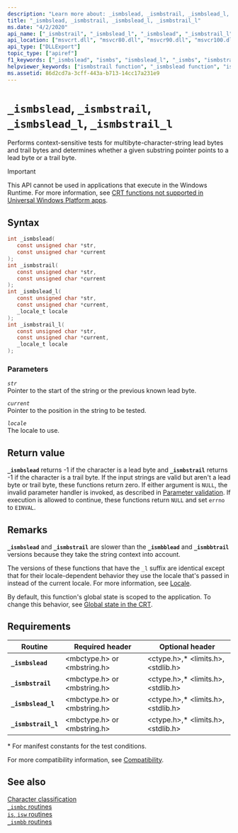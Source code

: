 ```yaml
---
description: "Learn more about: _ismbslead, _ismbstrail, _ismbslead_l, _ismbstrail_l"
title: "_ismbslead, _ismbstrail, _ismbslead_l, _ismbstrail_l"
ms.date: "4/2/2020"
api_name: ["_ismbstrail", "_ismbslead_l", "_ismbslead", "_ismbstrail_l", "_o__ismbslead", "_o__ismbslead_l", "_o__ismbstrail", "_o__ismbstrail_l"]
api_location: ["msvcrt.dll", "msvcr80.dll", "msvcr90.dll", "msvcr100.dll", "msvcr100_clr0400.dll", "msvcr110.dll", "msvcr110_clr0400.dll", "msvcr120.dll", "msvcr120_clr0400.dll", "ucrtbase.dll", "api-ms-win-crt-multibyte-l1-1-0.dll", "api-ms-win-crt-private-l1-1-0.dll"]
api_type: ["DLLExport"]
topic_type: ["apiref"]
f1_keywords: ["_ismbslead", "ismbs", "ismbslead_l", "_ismbs", "ismbstrail_l", "ismbslead", "_ismbstrail", "_ismbstrail_l", "ismbstrail", "_ismbslead_l"]
helpviewer_keywords: ["ismbstrail function", "_ismbslead function", "ismbslead function", "ismbslead_l function", "_ismbstrail function", "_ismbslead_l function", "ismbstrail_l function", "_ismbstrail_l function"]
ms.assetid: 86d2cd7a-3cff-443a-b713-14cc17a231e9
---
```

# `_ismbslead`, `_ismbstrail`, `_ismbslead_l`, `_ismbstrail_l`

Performs context-sensitive tests for multibyte-character-string lead bytes and trail bytes and determines whether a given substring pointer points to a lead byte or a trail byte.

> [!IMPORTANT]
> This API cannot be used in applications that execute in the Windows Runtime. For more information, see [CRT functions not supported in Universal Windows Platform apps](../../cppcx/crt-functions-not-supported-in-universal-windows-platform-apps.md).

## Syntax

```C
int _ismbslead(
   const unsigned char *str,
   const unsigned char *current
);
int _ismbstrail(
   const unsigned char *str,
   const unsigned char *current
);
int _ismbslead_l(
   const unsigned char *str,
   const unsigned char *current,
   _locale_t locale
);
int _ismbstrail_l(
   const unsigned char *str,
   const unsigned char *current,
   _locale_t locale
);
```

### Parameters

*`str`*\
Pointer to the start of the string or the previous known lead byte.

*`current`*\
Pointer to the position in the string to be tested.

*`locale`*\
The locale to use.

## Return value

**`_ismbslead`** returns -1 if the character is a lead byte and **`_ismbstrail`** returns -1 if the character is a trail byte. If the input strings are valid but aren't a lead byte or trail byte, these functions return zero. If either argument is `NULL`, the invalid parameter handler is invoked, as described in [Parameter validation](../parameter-validation.md). If execution is allowed to continue, these functions return `NULL` and set `errno` to `EINVAL`.

## Remarks

**`_ismbslead`** and **`_ismbstrail`** are slower than the **`_ismbblead`** and **`_ismbbtrail`** versions because they take the string context into account.

The versions of these functions that have the `_l` suffix are identical except that for their locale-dependent behavior they use the locale that's passed in instead of the current locale. For more information, see [Locale](../locale.md).

By default, this function's global state is scoped to the application. To change this behavior, see [Global state in the CRT](../global-state.md).

## Requirements

|Routine|Required header|Optional header|
|-------------|---------------------|---------------------|
|**`_ismbslead`**|\<mbctype.h> or \<mbstring.h>|\<ctype.h>,* \<limits.h>, \<stdlib.h>|
|**`_ismbstrail`**|\<mbctype.h> or \<mbstring.h>|\<ctype.h>,* \<limits.h>, \<stdlib.h>|
|**`_ismbslead_l`**|\<mbctype.h> or \<mbstring.h>|\<ctype.h>,* \<limits.h>, \<stdlib.h>|
|**`_ismbstrail_l`**|\<mbctype.h> or \<mbstring.h>|\<ctype.h>,* \<limits.h>, \<stdlib.h>|

\* For manifest constants for the test conditions.

For more compatibility information, see [Compatibility](../compatibility.md).

## See also

[Character classification](../character-classification.md)\
[`_ismbc` routines](../ismbc-routines.md)\
[`is`, `isw` routines](../is-isw-routines.md)\
[`_ismbb` routines](../ismbb-routines.md)
